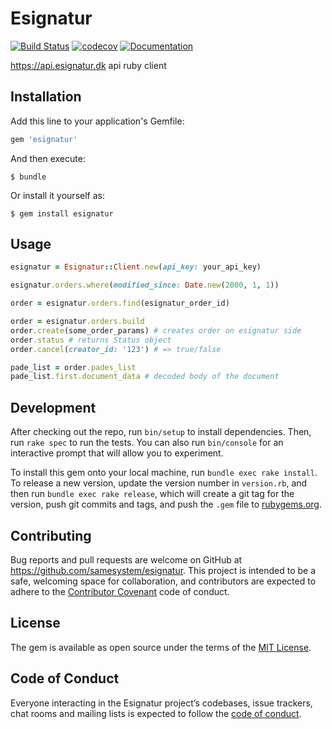 # Esignatur


[![Build Status](https://travis-ci.org/samesystem/esignatur.svg?branch=master)](https://travis-ci.org/samesystem/esignatur)
[![codecov](https://codecov.io/gh/samesystem/esignatur/branch/master/graph/badge.svg)](https://codecov.io/gh/samesystem/esignatur)
[![Documentation](https://readthedocs.org/projects/ansicolortags/badge/?version=latest)](https://samesystem.github.io/esignatur)

https://api.esignatur.dk api ruby client

## Installation

Add this line to your application's Gemfile:

```ruby
gem 'esignatur'
```

And then execute:

    $ bundle

Or install it yourself as:

    $ gem install esignatur

## Usage

```ruby
esignatur = Esignatur::Client.new(api_key: your_api_key)

esignatur.orders.where(modified_since: Date.new(2000, 1, 1))

order = esignatur.orders.find(esignatur_order_id)

order = esignatur.orders.build
order.create(some_order_params) # creates order on esignatur side
order.status # returns Status object
order.cancel(creator_id: '123') # => true/false

pade_list = order.pades_list
pade_list.first.document_data # decoded body of the document
```

## Development

After checking out the repo, run `bin/setup` to install dependencies. Then, run `rake spec` to run the tests. You can also run `bin/console` for an interactive prompt that will allow you to experiment.

To install this gem onto your local machine, run `bundle exec rake install`. To release a new version, update the version number in `version.rb`, and then run `bundle exec rake release`, which will create a git tag for the version, push git commits and tags, and push the `.gem` file to [rubygems.org](https://rubygems.org).

## Contributing

Bug reports and pull requests are welcome on GitHub at https://github.com/samesystem/esignatur. This project is intended to be a safe, welcoming space for collaboration, and contributors are expected to adhere to the [Contributor Covenant](http://contributor-covenant.org) code of conduct.

## License

The gem is available as open source under the terms of the [MIT License](https://opensource.org/licenses/MIT).

## Code of Conduct

Everyone interacting in the Esignatur project’s codebases, issue trackers, chat rooms and mailing lists is expected to follow the [code of conduct](https://github.com/samesystem/esignatur/blob/master/CODE_OF_CONDUCT.md).

